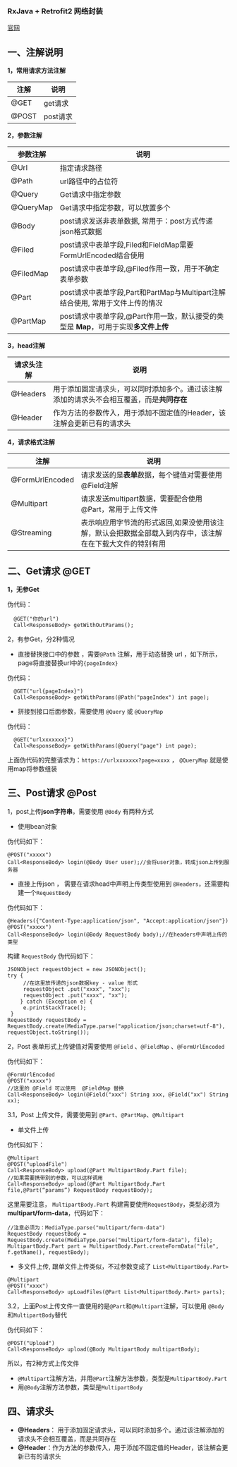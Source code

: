 ### RxJava + Retrofit2 网络封装

[官网](https://square.github.io/retrofit/)

## 一、注解说明

**1，常用请求方法注解**

注解|说明
----|----
@GET	|get请求
@POST	|post请求

**2，参数注解**

参数注解|说明
----|----
@Url	|指定请求路径
@Path		|url路径中的占位符
@Query	|Get请求中指定参数
@QueryMap	|Get请求中指定参数，可以放置多个
@Body	|post请求发送非表单数据, 常用于：post方式传递json格式数据
@Filed |post请求中表单字段,Filed和FieldMap需要FormUrlEncoded结合使用
@FiledMap |post请求中表单字段,@Filed作用一致，用于不确定表单参数
@Part |post请求中表单字段,Part和PartMap与Multipart注解结合使用, 常用于文件上传的情况
@PartMap |post请求中表单字段,@Part作用一致，默认接受的类型是 **Map**，可用于实现**多文件上传**


**3，head注解**

请求头注解|说明
----|----
@Headers	|用于添加固定请求头，可以同时添加多个。通过该注解添加的请求头不会相互覆盖，而是**共同存在**
@Header		|作为方法的参数传入，用于添加不固定值的Header，该注解会更新已有的请求头


**4，请求格式注解**

注解|说明
----|----
@FormUrlEncoded	| 请求发送的是**表单**数据，每个键值对需要使用@Field注解
@Multipart		|请求发送multipart数据，需要配合使用@Part，常用于上传文件
@Streaming		|表示响应用字节流的形式返回,如果没使用该注解，默认会把数据全部载入到内存中，该注解在在下载大文件的特别有用



## 二、Get请求 **@GET**

**1，无参Get**

伪代码：
```
  @GET("你的url")
  Call<ResponseBody> getWithOutParams();
```

2，有参Get，分2种情况

- 直接替换接口中的参数
，需要`@Path` 注解，用于动态替换 url ，如下所示，page将直接替换url中的`{pageIndex}`

伪代码：
```
  @GET("url{pageIndex}")
  Call<ResponseBody> getWithParams(@Path("pageIndex") int page);
```
- 拼接到接口后面参数，需要使用 `@Query` 或 `@QueryMap` 

伪代码：
```
  @GET("urlxxxxxxx}")
  Call<ResponseBody> getWithParams(@Query("page") int page);
```
上面伪代码的完整请求为：`https://urlxxxxxxx?page=xxxx` ， `@QueryMap` 就是使用map将参数组装




## 三、Post请求 **@Post**
1，post上传**json字符串**，需要使用 `@Body` 有两种方式

- 使用bean对象

伪代码如下：
```
@POST("xxxxx")
Call<ResponseBody> login(@Body User user);//会将user对象，转成json上传到服务器
```


- 直接上传json ， 需要在请求head中声明上传类型使用到 `@Headers`，还需要构建一个`RequestBody`

伪代码如下：
```
@Headers({"Content-Type:application/json", "Accept:application/json"})
@POST("xxxxx")
Call<ResponseBody> login(@Body RequestBody body);//在headers中声明上传的类型
```

构建 `RequestBody` 伪代码如下：
```
JSONObject requestObject = new JSONObject();
try {
     //在这里放传递的json数据key - value 形式
     requestObject .put("xxxx", "xxx");
     requestObject .put("xxxx", "xx");
    } catch (Exception e) {
     e.printStackTrace();
 }
RequestBody requestBody = RequestBody.create(MediaType.parse("application/json;charset=utf-8"), requestObject.toString());
```

2，Post 表单形式上传键值对需要使用 `@Field` 、`@FieldMap` 、`@FormUrlEncoded`

伪代码如下：
```
@FormUrlEncoded
@POST("xxxxx")
//这里的 @Field 可以使用  @FieldMap 替换
Call<ResponseBody> login(@Field("xxx") String xxx, @Field("xx") String xx);
```

3.1，Post 上传文件，需要使用到  `@Part`、`@PartMap`、`@Multipart`

- 单文件上传

伪代码如下：
```
@Multipart
@POST("uploadFile")
Call<ResponseBody> upload(@Part MultipartBody.Part file);
//如果需要携带别的参数，可以这样调用
Call<ResponseBody> upload(@Part MultipartBody.Part file,@Part(“params”) RequestBody requestBody);
```
这里需要注意， `MultipartBody.Part` 构建需要使用`RequestBody`，类型必须为 **multipart/form-data**，代码如下：
```
//注意必须为：MediaType.parse("multipart/form-data")
RequestBody requestBody = RequestBody.create(MediaType.parse("multipart/form-data"), file);
MultipartBody.Part part = MultipartBody.Part.createFormData("file", f.getName(), requestBody);   
```

- 多文件上传, 跟单文件上传类似，不过参数变成了 `List<MultipartBody.Part>`


```
@Multipart
@POST("xxxx")
Call<ResponseBody> upLoadFiles(@Part List<MultipartBody.Part> parts);
```
3.2，上面Post上传文件一直使用的是`@Part`和`@Multipart`注解，可以使用 `@Body`和`MultipartBody`替代

伪代码如下：
```
@POST("Upload")
Call<ResponseBody> upload(@Body MultipartBody multipartBody);
```

所以，有2种方式上传文件
- `@Multipart`注解方法，并用`@Part`注解方法参数，类型是`MultipartBody.Part`
- 用`@Body`注解方法参数，类型是`MultipartBody`


## 四、请求头
 - **@Headers**： 用于添加固定请求头，可以同时添加多个。通过该注解添加的请求头不会相互覆盖，而是共同存在
- **@Header**：作为方法的参数传入，用于添加不固定值的Header，该注解会更新已有的请求头
